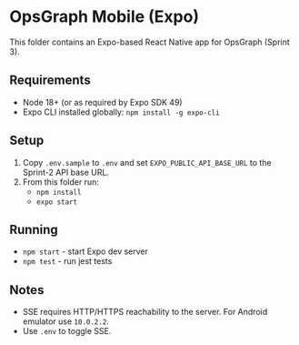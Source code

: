 # OpsGraph Mobile (Expo)

This folder contains an Expo-based React Native app for OpsGraph (Sprint 3).

## Requirements
- Node 18+ (or as required by Expo SDK 49)
- Expo CLI installed globally: `npm install -g expo-cli`

## Setup
1. Copy `.env.sample` to `.env` and set `EXPO_PUBLIC_API_BASE_URL` to the Sprint-2 API base URL.
2. From this folder run:
   - `npm install`
   - `expo start`

## Running
- `npm start` - start Expo dev server
- `npm test` - run jest tests

## Notes
- SSE requires HTTP/HTTPS reachability to the server. For Android emulator use `10.0.2.2`.
- Use `.env` to toggle SSE.
